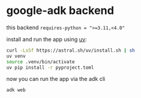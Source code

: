 # google-adk backend

this backend `requires-python = ">=3.11,<4.0"`

install and run the app using [uv](https://docs.astral.sh/uv/getting-started/installation/):

```bash
curl -LsSf https://astral.sh/uv/install.sh | sh
uv venv
source .venv/bin/activate
uv pip install -r pyproject.toml
```

now you can run the app via the adk cli

```bash
adk web
```
